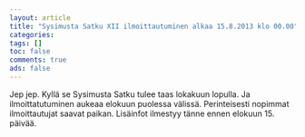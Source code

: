 ```yaml
--- 
layout: article 
title: "Sysimusta Satku XII ilmoittautuminen alkaa 15.8.2013 klo 00.00" 
categories: 
tags: []
toc: false 
comments: true 
ads: false 
--- 
```


Jep jep. Kyllä se Sysimusta Satku tulee taas lokakuun lopulla. Ja
ilmoittatutuminen aukeaa elokuun puolessa välissä. Perinteisesti
nopimmat ilmoittautujat saavat paikan. Lisäinfot ilmestyy tänne ennen
elokuun 15. päivää.

